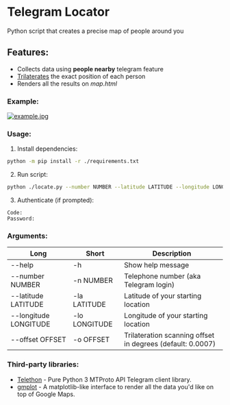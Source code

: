 # Telegram Locator
Python script that creates a precise map of people around you

## Features:
  - Collects data using **people nearby** telegram feature
  - [Trilaterates](https://en.wikipedia.org/wiki/True_range_multilateration) the exact position of each person
  - Renders all the results on *map.html*

### Example:
[![example.jpg](https://i.postimg.cc/7Zcjm5kN/example.jpg)](https://postimg.cc/DSrCzymW)

### Usage: 
1. Install dependencies:
```sh
python -m pip install -r ./requirements.txt
```
2. Run script:
```sh
python ./locate.py --number NUMBER --latitude LATITUDE --longitude LONGITUDE [--offset OFFSET] [--help]
```
3. Authenticate (if prompted):
```
Code: 
Password: 
```

### Arguments:
| Long                  | Short         | Description                                                |
| --------------------- | ------------- | ---------------------------------------------------------- |
| --help                | -h            | Show help message                                          |
| --number NUMBER       | -n NUMBER     | Telephone number (aka Telegram login)                      |
| --latitude LATITUDE   | -la LATITUDE  | Latitude of your starting location                         |
| --longitude LONGITUDE | -lo LONGITUDE | Longitude of your starting location                        |
| --offset OFFSET       | -o OFFSET     | Trilateration scanning offset in degrees (default: 0.0007) |

### Third-party libraries:
* [Telethon](https://github.com/LonamiWebs/Telethon) - Pure Python 3 MTProto API Telegram client library.
* [gmplot](https://github.com/gmplot/gmplot) - A matplotlib-like interface to render all the data you'd like on top of Google Maps.
